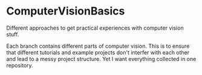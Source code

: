 # ComputerVisionBasics
Different approaches to get practical experiences with computer vision stuff.

Each branch contains different parts of computer vision. 
This is to ensure that different tutorials and example projects don't interfer with each other and lead to a messy project structure.
Yet I want everything collected in one repository.
